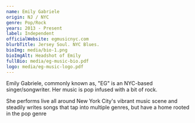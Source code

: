 ```yaml
---
name: Emily Gabriele
origin: NJ / NYC
genre: Pop/Rock
years: 2013 - Present
label: Independent
officialWebsite: egmusicnyc.com
blurbTitle: Jersey Soul. NYC Blues.
bioImg: media/bio-1.png
bioImgAlt: Headshot of Emily
fullBio: media/eg-music-bio.pdf
logo: media/eg-music-logo.pdf
---
```


Emily Gabriele, commonly known as, "EG" is an NYC-based singer/songwriter. Her music is pop infused with a bit of rock.

She performs live all around New York City's vibrant music scene and steadily writes songs that tap into multiple genres, but have a home rooted in the pop genre
